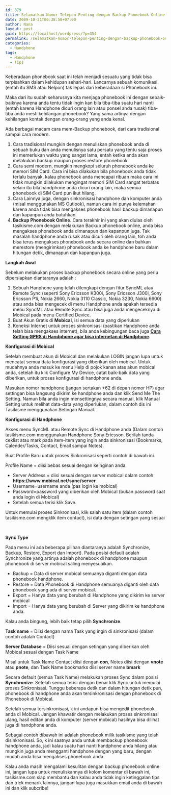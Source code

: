 ```yaml
---
id: 379
title: Selamatkan Nomor Telepon Penting dengan Backup Phonebook Online
date: 2009-10-21T06:38:58+07:00
author: Nana
layout: post
guid: https://localhost/wordpress/?p=354
permalink: /selamatkan-nomor-telepon-penting-dengan-backup-phonebook-online/
categories:
  - Handphone
tags:
  - Handphone
  - Tips
---
```

<div>
  <p>
    Keberadaan phonebook saat ini telah menjadi sesuatu yang tidak bisa terpisahkan dalam kehidupan sehari-hari. Lancarnya sebuah komunikasi (entah itu SMS atau Nelpon) tak lepas dari keberadaan si Phonebook ini.
  </p>
  
  <p>
    Maka dari itu sudah seharusnya kita menjaga phonebook ini dengan sebaik-baiknya karena anda tentu tidak ingin kan bila tiba-tiba suatu hari nanti (entah karena Handphone dicuri orang lain atau ponsel anda rusak) tiba-tiba anda mesti kehilangan phonebook? Yang sama artinya dengan kehilangan kontak dengan orang-orang yang anda kenal.
  </p>
  
  <p>
    Ada berbagai macam cara mem-Backup phonebook, dari cara tradisional sampai cara modern.
  </p>
  
  <ol>
    <li>
      Cara tradisional mungkin dengan menuliskan phonebook anda di sebuah buku dan anda menulisnya satu persatu yang tentu saja proses ini memerlukan waktu yang sangat lama, entah ketika anda akan melakukan backup maupun proses restore phonebook.
    </li>
    <li>
      Cara semi modern, mungkin mengkopi seluruh phonebook anda ke memori SIM Card. Cara ini bisa dilakukan bila phonebook anda tidak terlalu banyak, kalau phonebook anda mencapai ribuan maka cara ini tidak mungkin dilakukan mengingat memori SIM Card sangat terbatas selain itu bila handphone anda dicuri orang lain, maka semua phonebook di SIM Card pun ikut hilang.
    </li>
    <li>
      Cara Lainnya juga, dengan sinkronisasi handphone dan komputer anda (misal menggunakan MS Outlook), namun cara ini punya kelemahan karena anda tidak bisa mengakses phonebook hasil backup dimanapun dan kapanpun anda butuhkan.
    </li>
    <li>
      <strong>Backup Phonebook Online</strong>. Cara terakhir ini yang akan diulas oleh tasikisme.com dengan melakukan Backup phonebook online, anda bisa mengakses phonebook anda dimanapun dan kapanpun juga. Tak masalah handphone anda rusak atau dicuri oleh orang lain, toh anda bisa terus mengakses phonebook anda secara online dan bahkan merestore (mengirimkan) phonebook anda ke handphone baru dalam hitungan detik, dimanapun dan kapanpun juga.
    </li>
  </ol>
  
  <p>
    <strong>Langkah Awal </strong>
  </p>
  
  <p>
    Sebelum melakukan proses backup phonebook secara online yang perlu dipersiapkan diantaranya adalah :
  </p>
  
  <ol>
    <li>
      Sebuah Hanphone yang telah dilengkapi dengan fitur SyncML atau Remote Sync (seperti Sony Ericsson K300i, Sony Ericsson J300i, Sony Ericsson P1i, Nokia 2660, Nokia 3110 Classic, Nokia 3230, Nokia 6600) atau anda bisa mengecek di menu Handphone anda apakah tersedia menu SyncML atau Remote Sync atau bisa juga anda mengeceknya di Mobical pada menu Certified Device.
    </li>
    <li>
      Buat Akun Gratis di <strong>Mobical</strong>, isi semua data yang diperlukan
    </li>
    <li>
      Koneksi Internet untuk proses sinkronisasi (pastikan Handphone anda telah bisa mengakses internet), bila anda kebingungan baca juga <a title="Setting GPRS" href="https://www.tasikisme.com/r-setting-gprs-di-indonesia"><strong>Cara Setting GPRS di Handphone agar bisa internetan di Handphone</strong></a>.
    </li>
  </ol>
  
  <p>
    <strong>Konfigurasi di Mobical </strong>
  </p>
  
  <p>
    Setelah membuat akun di Mobical dan melakukan LOGIN jangan lupa untuk mencatat semua data konfigurasi yang diberikan oleh mobical. Untuk mudahnya anda masuk ke menu Help di pojok kanan atas akun mobical anda, setelah itu klik Configure My Device, catat baik-baik data yang diberikan, untuk proses konfigurasi di handphone anda.
  </p>
  
  <p>
    Masukan nomor handphone (jangan sertakan +62 di depan nomor HP) agar settingan bisa langsung dikirim ke handphone anda dan klik Send Me The Setting. Namun bila anda ingin mensettingnya secara manual, klik Manual Setting untuk melihat data-data yang diperlukan, dalam contoh dis ini Tasikisme menggunakan Setingan Manual.
  </p>
  
  <p>
    <strong>Konfigurasi di Handphone</strong>
  </p>
  
  <p>
    Akses menu SyncML atau Remote Sync di Handphone anda (Dalam contoh tasikisme.com menggunakan Handphone Sony Ericsson. Berilah tanda ceklist atau mark pada item-item yang ingin anda sinkronisasi (Bookmarks, Calender/Tasks, Contact, Email sampai Notes).
  </p>
  
  <p>
    Buat Profile Baru untuk proses Sinkronisasi seperti contoh di bawah ini.
  </p>
  
  <p>
    Profile Name = diisi bebas sesuai dengan keinginan anda.
  </p>
  
  <ul>
    <li>
      Server Address = diisi sesuai dengan server mobical dalam contoh <strong>https://www.mobical.net/sync/server</strong>
    </li>
    <li>
      Username=username anda (pas login ke mobical)
    </li>
    <li>
      Password=password yang diberikan oleh Mobical (bukan password saat anda login di Mobical)
    </li>
    <li>
      Setelah semua terisi klik Save.
    </li>
  </ul>
  
  <p>
    Untuk memulai proses Sinkronisasi, klik salah satu item (dalam contoh tasikisme.com mengklik item contact), isi data dengan setingan yang sesuai
  </p>
  
  <p>
    &nbsp;
  </p>
  
  <p>
    <strong>Sync Type </strong>
  </p>
  
  <p>
    Pada menu ini ada beberapa pilihan diantaranya adalah Synchronize, Backup, Restore, Export dan Import). Pada posisi default adalah Synchronize yang artinya adalah phonebook di handphone maupun phonebook di server mobical saling menyesuaikan.
  </p>
  
  <ul>
    <li>
      Backup = Data di server mobical semuanya diganti dengan data phonebook handphone.
    </li>
    <li>
      Restore = Data Phonebook di Handphone semuanya diganti oleh data phonebook yang ada di server mobical.
    </li>
    <li>
      Export = Hanya data yang berubah di Handphone yang dikirim ke server mobical
    </li>
    <li>
      Import = Hanya data yang berubah di Server yang dikirim ke handphone anda.
    </li>
  </ul>
  
  <p>
    Kalau anda bingung, lebih baik tetap pilih <strong>Synchronize</strong>.
  </p>
  
  <p>
    <strong>Task name</strong> = Diisi dengan nama Task yang ingin di sinkronisasi (dalam contoh adalah Contact)
  </p>
  
  <p>
    <strong>Server Database</strong> = Diisi sesuai dengan setingan yang diberikan oleh Mobical sesuai dengan Task Name
  </p>
  
  <p>
    Misal untuk Task Name Contact diisi dengan <strong>con</strong>, Notes diisi dengan <strong>vnote </strong>atau <strong>pnote</strong>, dan Task Name bookmarks diisi server name <strong>bmark</strong>
  </p>
  
  <p>
    Secara default (semua Task Name) melakukan proses Sync dalam posisi <strong>Synchronize</strong>. Setelah semua terisi dengan benar klik Sync untuk memulai proses Sinkronisasi. Tunggu beberapa detik dan dalam hitungan detik pun, phonebook di handphone anda akan tersinkronisasi dengan phonebook di Phonebook di Mobical.
  </p>
  
  <p>
    Setelah semua tersinkronisasi, k ini andapun bisa mengedit phonebook anda di Mobical. Jangan khawatir dengan melakukan proses sinkronisasi ulang, hasil editan anda di komputer (server mobical) hasilnya bisa dilihat juga di handphone anda.
  </p>
  
  <p>
    Sebagai contoh dibawah ini adalah phonebook milik tasikisme yang telah disinkronisasi. So, k ini saatnya anda untuk membackup phonebook handphone anda, jadi kalau suatu hari nanti handphone anda hilang atau mungkin juga anda mengganti handphone dengan yang baru, dengan mudah anda bisa mengakses phonebook anda.
  </p>
  
  <p>
    Kalau anda masih mengalami kesulitan dengan backup phonebook online ini, jangan lupa untuk menuliskannya di kolom komentar di bawah ini, tasikisme.com siap membantu dan kalau anda tidak ingin ketinggalan tips dan trick menarik lainnya, jangan lupa juga masukkan email anda di bawah ini dan klik subcribe!
  </p>
</div>